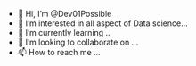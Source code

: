 - 👋 Hi, I’m @Dev01Possible
- 👀 I’m interested in all aspect of Data science...
- 🌱 I’m currently learning ..
- 💞️ I’m looking to collaborate on ...
- 📫 How to reach me ...

<!---
Dev01Possible/Dev01Possible is a ✨ special ✨ repository because its `README.md` (this file) appears on your GitHub profile.
You can click the Preview link to take a look at your changes.
--->
